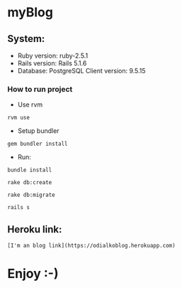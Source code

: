 # myBlog

## System:

* Ruby version: ruby-2.5.1
* Rails version: Rails 5.1.6
* Database: PostgreSQL Client version: 9.5.15

### How to run project

* Use rvm
```
rvm use
```
* Setup bundler
```
gem bundler install
```
* Run:
```
bundle install
```
```
rake db:create
```
```
rake db:migrate
```
```
rails s
```
## Heroku link:
```
[I'm an blog link](https://odialkoblog.herokuapp.com)
```
# Enjoy :-)
